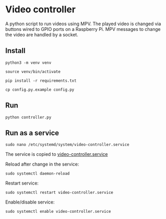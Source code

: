 # Video controller

A python script to run videos using MPV.
The played video is changed via buttons wired to GPIO ports on a Raspberry Pi.
MPV messages to change the video are handled by a socket.

## Install

	python3 -m venv venv

	source venv/bin/activate

	pip install -r requirements.txt

	cp config.py.example config.py

## Run

	python controller.py

## Run as a service

	sudo nano /etc/systemd/system/video-controller.service
	
The service is copied to [video-controller.service](video-controller.service)

Reload after change in the service:

	sudo systemctl daemon-reload
	
Restart service:

	sudo systemctl restart video-controller.service
	
Enable/disable service:

	sudo systemctl enable video-controller.service

